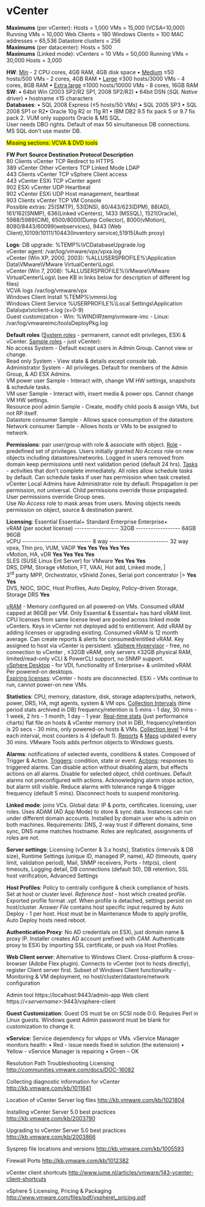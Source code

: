 <!---
https://github.com/forbesguthrie/vReferenceCards
Reference card for Data Center Virtualization 6.0
03_vcenter.md
-->

# vCenter
**Maximums** (per vCenter): Hosts = 1,000 VMs = 15,000 (VCSA=10,000)
Running VMs = 10,000  Web Clients = 180 Windows Clients = 100 MAC addresses = 65,536 Datastore
clusters = 256  
**Maximums** (per datacenter): Hosts = 500  
**Maximums** (Linked mode): vCenters = 10 VMs = 50,000 Running VMs =
30,000 Hosts = 3,000

**HW**: <u>Min</u> - 2 CPU cores, 4GB RAM, 4GB disk space • <u>Medium</u> ≤50
hosts/500 VMs - 2 cores, 4GB RAM • <u>Large</u> ≤300 hosts/3000 VMs - 4
cores, 8GB RAM • <u>Extra large</u> ≤1000 hosts/10000 VMs - 8 cores, 16GB RAM  
**SW**: • 64bit Win (2003 SP2/R2 SP1, 2008 SP2/R2) • 64bit DSN (*SQL
Native* driver) • hostname ≤15 characters  
**Databases**: • SQL 2008 Express (≤5 hosts/50 VMs) • SQL 2005 SP3 • SQL
2008 SP1 or R2• Oracle 10g R2 or 11g R1 • IBM DB2 9.5 fix pack 5 or 9.7
fix pack 2. VUM only supports Oracle & MS SQL.  
User needs DBO rights. Default of max 50 simultaneous DB connections. MS
SQL don't use master DB.  

<mark>Missing sections: VCVA & DVD tools</mark>  

**FW Port** **Source Destination Protocol Description**  
80 Clients vCenter TCP Redirect to HTTPS  
389 vCenter Other vCenters TCP Linked Mode LDAP  
443 Clients vCenter TCP vSphere Client access  
443 vCenter ESXi TCP vCenter agent  
902 ESXi vCenter UDP Heartbeat  
902 vCenter ESXi UDP Host management, heartbeat  
903 Clients vCenter TCP VM Console  
Possible extras: 25(SMTP), 53(DNS), 80/443/623(DPM), 88(AD), 161/162(SNMP), 636(Linked vCenters), 1433 (MSSQL), 1521(Oracle), 5988/5989(CIM), 6500/8000(Dump Collector), 8000(vMotion), 8080/8443/60099(webservices), 9443 (Web Client),10109/10111/10443(Inventory service),51915(Auth proxy)

**Logs**: DB upgrade: <file>%TEMP%\\VCDatabaseUpgrade.log</file>  
vCenter agent: <file>/var/log/vmware/vpx/vpxa.log</file>  
vCenter (Win XP, 2000, 2003): <file>%ALLUSERSPROFILE%\\Application Data\\VMware\\VMware VirtualCenter\\Logs\\</file>  
vCenter (Win 7, 2008): <file>%ALLUSERSPROFILE%\\VMware\\VMware
VirtualCenter\\Logs\\</file>
(see KB in links below for description of different log files)  
VCVA logs <file>/var/log/vmware/vpx</file>  
Windows Client Install <file>%TEMP%\\vmmsi.log</file>  
Windows Client Service <file>%USERPROFILE%\\Local Settings\\Application
Data\\vpx\\viclient-x.log</file> (x=0-9)  
Guest customization - Win: <file>%WINDIR\\temp\\vmware-imc</file> -  Linux: <file>/var/log/vmwareimc/toolsDeployPkg.log</file>
  
**Default roles** (<u>System roles</u> - permanent, cannot edit privileges,
ESXi & vCenter. <u>Sample roles</u> - just vCenter):  
No access System - Default except users in Admin Group. Cannot view or change.  
Read only System - View state & details except console tab.  
Administrator System - All privileges. Default for members of the Admin Group, & AD ESX Admins.  
VM power user Sample - Interact with, change VM HW settings, snapshots &
schedule tasks.  
VM user Sample - Interact with, insert media & power ops. Cannot change
VM HW settings.  
Resource pool admin Sample - Create, modify child pools & assign VMs,
but not RP itself.  
Datastore consumer Sample - Allows space consumption of the datastore.  
Network consumer Sample - Allows hosts or VMs to be assigned to network.  

**Permissions**: pair user/group with role & associate with object.
<u>Role</u> - predefined set of privileges. Users initially granted *No
Access* role on new objects including datastores/networks. Logged in
users removed from domain keep permissions until next validation period
(default 24 hrs). <u>Tasks</u> - activities that don't complete immediately.
All roles allow schedule tasks by default. Can schedule tasks if user
has permission when task created. vCenter Local Admins have
Administrator role by default. Propagation is per permission, not
universal. Child permissions override those propagated. User permissions
override Group ones.  
Use *No Access* role to mask areas from users. Moving objects needs
permission on object, source & destination parent.  

**Licensing**: Essential Essential+ Standard Enterprise Enterprise+  
vRAM (per socket license) ------------------ 32GB ------------------
64GB 96GB  
vCPU ---------------------------- 8 way ------------------------ 32 way  
vpxa, Thin pro, VUM, VADP **Yes Yes Yes Yes Yes**  
vMotion, HA, vDR **Yes Yes Yes Yes**  
SLES (SUSE Linux Ent Server) for VMware **Yes Yes Yes**  
DRS, DPM, Storage vMotion, FT, VAAI, Hot add, Linked mode, |  
3<sup>rd</sup> party MPP, Orchestrator, vShield Zones, Serial port concentrator
|\> **Yes Yes**  
DVS, NIOC, SIOC, Host Profiles, Auto Deploy, Policy-driven Storage,
Storage DRS **Yes**

<u>vRAM</u> - Memory configured on all powered-on VMs. Consumed vRAM capped
at 96GB per VM. Only Essential & Essential+ has hard vRAM limit. CPU
licenses from same license level are pooled across linked mode vCenters.
Keys in vCenter not deployed add to entitlement. Add vRAM by adding
licenses or upgrading existing. Consumed vRAM is 12 month average. Can
create reports & alerts for consumed/entitled vRAM. Key assigned to host
via vCenter is persistent. <u>vSphere Hypervisor</u> - free, no connection to
vCenter , ≤32GB vRAM, only servers ≤32GB physical RAM, limited/read-only
vCLI & PowerCLI support, no SNMP support.  
<u>vSphere Desktop</u> - for VDI, functionality of Enterprise+ & unlimited
vRAM. Per powered-on desktops.  
<u>Expiring licenses</u>: vCenter - hosts are disconnected. ESXi - VMs
continue to run, cannot power-on new VMs.

**Statistics**: CPU, memory, datastore, disk, storage adapters/paths,
network, power, DRS, HA, mgt agents, system & VM ops. <u>Collection
Intervals</u> (time period stats archived in DB) frequency/retention is 5
mins - 1 day, 30 mins - 1 week, 2 hrs - 1 month, 1 day - 1 year.
<u>Real-time stats</u> (just performance charts) flat file on hosts & vCenter
memory (not in DB), frequency/retention is 20 secs - 30 mins, only
powered-on hosts & VMs. <u>Collection level</u> 1-4 for each interval, most
counters is 4 (default 1). <u>Reports</u> & <u>Maps</u> updated every 30 mins.
VMware Tools adds perfmon objects to Windows guests.

**Alarms**: notifications of selected events, conditions & states.
Composed of Trigger & Action. <u>Triggers</u>: condition, state or event.
<u>Actions</u>: responses to triggered alarms. Can disable action without
disabling alarm, but effects actions on all alarms. Disable for selected
object, child continues. Default alarms not preconfigured with actions.
Acknowledging alarm stops action, but alarm still visible. Reduce alarms
with tolerance range & trigger frequency (default 5 mins). Disconnect
hosts to suspend monitoring.

**Linked mode**: joins VCs. Global data: IP & ports, certificates.
licensing, user roles. Uses ADAM (AD App Mode) to store & sync data.
Instances can run under different domain accounts. Installed by domain
user who is admin on both machines. Requirements: DNS, 2-way trust if
different domains, time sync, DNS name matches hostname. Roles are
replicated, assignments of roles are not.

**Server settings**: Licensing (vCenter & 3.x hosts), Statistics
(intervals & DB size), Runtime Settings (unique ID, managed IP, name),
AD (timeouts, query limit, validation period), Mail, SNMP receivers,
Ports - http(s), client timeouts, Logging detail, DB connections
(default 50), DB retention, SSL host verification, Advanced Settings

**Host Profiles**: Policy to centrally configure & check compliance of
hosts. Set at host or cluster level. *Reference host* - host which
created profile. Exported profile format <file>.vpf</file>. When profile is detached,
settings persist on host/cluster. A*nswer File* contains host specific
input required by Auto Deploy - 1 per host. Host must be in Maintenance
Mode to apply profile, Auto Deploy hosts need reboot.

**Authentication Proxy**: No AD credentials on ESXi, just domain name &
proxy IP. Installer creates AD account prefixed with *CAM*. Authenticate
proxy to ESXi by importing SSL certificate, or push via Host Profiles.

**Web Client server**: Alternative to Windows Client. Cross-platform &
cross-browser (Adobe Flex plugin). Connects to vCenter (not to hosts
directly), register Client server first. Subset of Windows Client
functionality - Monitoring & VM deployment, no
host/cluster/datastore/network configuration

Admin tool https://localhost:9443/admin-app Web client
https://<*servername*>:9443/vsphere-client

**Guest Customization**: Guest OS must be on SCSI node 0:0. Requires
Perl in Linux guests. Windows guest Admin password must be blank for
customization to change it.

**vService**: Service dependency for vApps or VMs. vService Manager
monitors health: • Red - issue needs fixed in solution (the extension) •
Yellow - vService Manager is repairing • Green – OK

Resolution Path Troubleshooting Licensing http://communities.vmware.com/docs/DOC-16082  

Collecting diagnostic information for vCenter http://kb.vmware.com/kb/1011641  

Location of vCenter Server log files http://kb.vmware.com/kb/1021804  

Installing vCenter Server 5.0 best practices
http://kb.vmware.com/kb/2003790  

Upgrading to vCenter Server 5.0 best practices
http://kb.vmware.com/kb/2003866  

Sysprep file locations and versions http://kb.vmware.com/kb/1005593    

Firewall Ports http://kb.vmware.com/kb/1012382  

vCenter client shortcuts
http://www.jume.nl/articles/vmware/143-vcenter-client-shortcuts  

vSphere 5 Licensing, Pricing & Packaging http://www.vmware.com/files/pdf/vsphere\_pricing.pdf  

